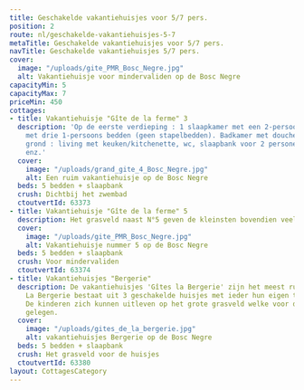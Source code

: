 ```yaml
---
title: Geschakelde vakantiehuisjes voor 5/7 pers.
position: 2
route: nl/geschakelde-vakantiehuisjes-5-7
metaTitle: Geschakelde vakantiehuisjes voor 5/7 pers.
navTitle: Geschakelde vakantiehuisjes 5/7 pers.
cover:
  image: "/uploads/gite_PMR_Bosc_Negre.jpg"
  alt: Vakantiehuisje voor mindervaliden op de Bosc Negre
capacityMin: 5
capacityMax: 7
priceMin: 450
cottages:
- title: Vakantiehuisje "Gîte de la ferme" 3
  description: 'Op de eerste verdieping : 1 slaapkamer met een 2-persoonsbed, 1 slaapkamer
    met drie 1-persoons bedden (geen stapelbedden). Badkamer met douche. Op de begane
    grond : living met keuken/kitchenette, wc, slaapbank voor 2 personen, houten meubels,
    enz.'
  cover:
    image: "/uploads/grand_gite_4_Bosc_Negre.jpg"
    alt: Een ruim vakantiehuisje op de Bosc Negre
  beds: 5 bedden + slaapbank
  crush: Dichtbij het zwembad
  ctoutvertId: 63373
- title: Vakantiehuisje "Gîte de la ferme" 5
  description: Het grasveld naast N°5 geven de kleinsten bovendien veel bewegingsvrijheid.
  cover:
    image: "/uploads/gite_PMR_Bosc_Negre.jpg"
    alt: Vakantiehuisje nummer 5 op de Bosc Negre
  beds: 5 bedden + slaapbank
  crush: Voor mindervaliden
  ctoutvertId: 63374
- title: Vakantiehuisjes "Bergerie"
  description: De vakantiehuisjes 'Gîtes la Bergerie' zijn het meest rustig gelegen.
    La Bergerie bestaat uit 3 geschakelde huisjes met ieder hun eigen terras en privacy.
    De kinderen zich kunnen uitleven op het grote grasveld welke voor de huisjes is
    gelegen.
  cover:
    image: "/uploads/gites_de_la_bergerie.jpg"
    alt: vakantiehuisjes Bergerie op de Bosc Negre
  beds: 5 bedden + slaapbank
  crush: Het grasveld voor de huisjes
  ctoutvertId: 63380
layout: CottagesCategory
---
```


